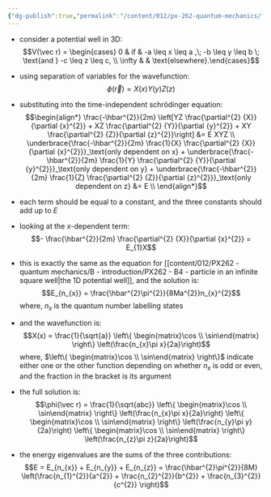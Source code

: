 ```yaml
---
{"dg-publish":true,"permalink":"/content/012/px-262-quantum-mechanics/f-3-d-systems/px-262-f2a-particle-in-an-infinite-potential-well/","created":"2024-11-25T10:50:32.000+00:00","updated":"2024-11-26T01:08:14.611+00:00"}
---
```


- consider a potential well in 3D: 
  $$V(\vec r) = \begin{cases} 0  & if & -a \leq x \leq a ,\; -b \leq y \leq b \; \text{and } -c \leq z \leq c, \\ \infty &  & \text{elsewhere}.\end{cases}$$
- using separation of variables for the wavefunction: 
  $$\phi(\vec r) = X(x) Y(y) Z(z)$$
- substituting into the time-independent schrödinger equation: 
$$\begin{align*}
	\frac{-\hbar^{2}}{2m} \left[YZ \frac{\partial^{2} {X}}{\partial {x}^{2}} + XZ \frac{\partial^{2} {Y}}{\partial {y}^{2}} + XY \frac{\partial^{2} {Z}}{\partial {z}^{2}}\right] &= E XYZ \\
	\underbrace{\frac{-\hbar^{2}}{2m} \frac{1}{X} \frac{\partial^{2} {X}}{\partial {x}^{2}}}_\text{only dependent on x} + \underbrace{\frac{-\hbar^{2}}{2m}  \frac{1}{Y} \frac{\partial^{2} {Y}}{\partial {y}^{2}}}_\text{only dependent on y} + \underbrace{\frac{-\hbar^{2}}{2m}  \frac{1}{Z} \frac{\partial^{2} {Z}}{\partial {z}^{2}}}_\text{only dependent on z} &= E \\
\end{align*}$$
- each term should be equal to a constant, and the three constants should add up to $E$
- looking at the $x$-dependent term: 
  $$- \frac{\hbar^{2}}{2m} \frac{\partial^{2} {X}}{\partial {x}^{2}} = E_{1}X$$
- this is exactly the same as the equation for [[content/012/PX262 - quantum mechanics/B - introduction/PX262 - B4 - particle in an infinite square well\|the 1D potential well]], and the solution is: 
  $$E_{n_{x}} = \frac{\hbar^{2}\pi^{2}}{8Ma^{2}}n_{x}^{2}$$
	where, $n_{x}$ is the quantum number labelling states
- and the wavefunction is: 
  $$X(x) = \frac{1}{\sqrt{a}} \left\{ \begin{matrix}\cos \\ \sin\end{matrix} \right\} \left(\frac{n_{x}\pi x}{2a}\right)$$
	where, $\left\{ \begin{matrix}\cos \\ \sin\end{matrix} \right\}$ indicate either one or the other function depending on whether $n_{x}$ is odd or even, and the fraction in the bracket is its argument

- the full solution is: 
  $$\phi(\vec r) = \frac{1}{\sqrt{abc}} \left\{ \begin{matrix}\cos \\ \sin\end{matrix} \right\} \left(\frac{n_{x}\pi x}{2a}\right) \left\{ \begin{matrix}\cos \\ \sin\end{matrix} \right\} \left(\frac{n_{y}\pi y}{2a}\right) \left\{ \begin{matrix}\cos \\ \sin\end{matrix} \right\} \left(\frac{n_{z}\pi z}{2a}\right)$$
- the energy eigenvalues are the sums of the three contributions: 
  $$E = E_{n_{x}} + E_{n_{y}} + E_{n_{z}} = \frac{\hbar^{2}\pi^{2}}{8M} \left(\frac{n_{1}^{2}}{a^{2}} + \frac{n_{2}^{2}}{b^{2}} + \frac{n_{3}^{2}}{c^{2}} \right)$$
